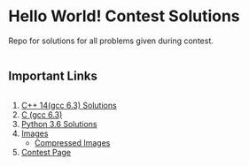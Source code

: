 # Hello World! Contest Solutions

Repo for solutions for all problems given during contest.
 <summary><h2 style="display: inline-block">Important Links</h2></summary>
  <ol>
    <li><a href="https://github.com/nagarajpandith/hello-world-contest/tree/main/C%2B%2B%2014%20(Gcc%206.3)">C++ 14(gcc 6.3) Solutions</a></li>
    <li><a href="https://github.com/nagarajpandith/hello-world-contest/tree/main/%20C%20(Gcc%206.3)">C (gcc 6.3)</a></li>
    <li><a href="https://github.com/nagarajpandith/hello-world-contest/tree/main/Python%203.6">Python 3.6 Solutions</a></li>
    <li><a href="https://github.com/nagarajpandith/hello-world-contest/tree/main/img">Images</a><ul><li><a href="https://github.com/nagarajpandith/hello-world-contest/tree/main/img/compressed-images">Compressed Images</a></li></ul></li>
    <li><a href="https://www.codechef.com/HWRL2021/">Contest Page</a></li>
  </ol>
